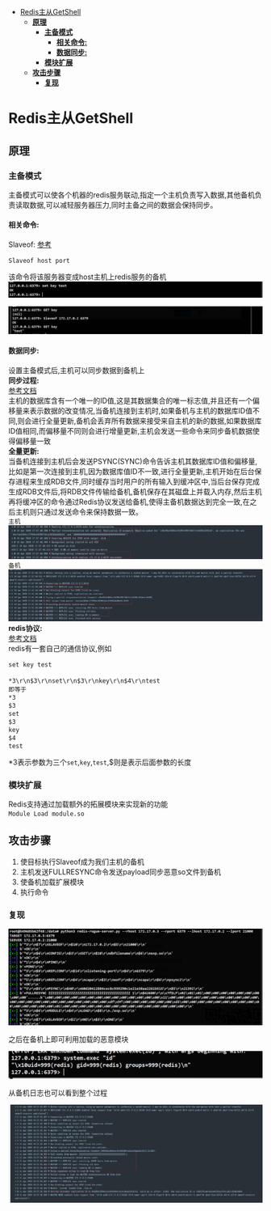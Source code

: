 - [Redis主从GetShell](#redis主从getshell)
  - [**原理**](#原理)
    - [**主备模式**](#主备模式)
      - [**相关命令:**](#相关命令)
      - [**数据同步:**](#数据同步)
    - [**模块扩展**](#模块扩展)
  - [**攻击步骤**](#攻击步骤)
    - [**复现**](#复现)
# Redis主从GetShell
## **原理**
### **主备模式**
主备模式可以使各个机器的redis服务联动,指定一个主机负责写入数据,其他备机负责读取数据,可以减轻服务器压力,同时主备之间的数据会保持同步。  

#### **相关命令:**  
Slaveof: [参考](https://redis.io/commands/slaveof)
```
Slaveof host port
```
该命令将该服务器变成host主机上redis服务的备机  
![1](redis_2.jpg)  

![1](redis_1.jpg)

#### **数据同步:**  
设置主备模式后,主机可以同步数据到备机上  
**同步过程:**  
[参考文档](https://redis.io/topics/replication)   
主机的数据库含有一个唯一的ID值,这是其数据集合的唯一标志值,并且还有一个偏移量来表示数据的改变情况,当备机连接到主机时,如果备机与主机的数据库ID值不同,则会进行全量更新,备机会丢弃所有数据来接受来自主机的新的数据,如果数据库ID值相同,而偏移量不同则会进行增量更新,主机会发送一些命令来同步备机数据使得偏移量一致  
**全量更新:**  
当备机连接到主机后会发送PSYNC(SYNC)命令告诉主机其数据库ID值和偏移量,比如是第一次连接到主机,因为数据库值ID不一致,进行全量更新,主机开始在后台保存进程来生成RDB文件,同时缓存当时用户的所有输入到缓冲区中,当后台保存完成生成RDB文件后,将RDB文件传输给备机,备机保存在其磁盘上并载入内存,然后主机再将缓冲区的命令通过Redis协议发送给备机,使得主备机数据达到完全一致,在之后主机则只通过发送命令来保持数据一致。  
`主机`
![1](redis_3.jpg)
`备机`
![1](redis_4.jpg)
**redis协议:**  
[参考文档](https://redis.io/topics/protocol)  
redis有一套自己的通信协议,例如
```
set key test

*3\r\n$3\r\nset\r\n$3\r\nkey\r\n$4\r\ntest
即等于
*3
$3
set
$3
key
$4
test
```
*3表示参数为三个`set`,`key`,`test`,$则是表示后面参数的长度
### **模块扩展**
Redis支持通过加载额外的拓展模块来实现新的功能  
`Module Load module.so`
## **攻击步骤**
1. 使目标执行Slaveof成为我们主机的备机
2. 主机发送FULLRESYNC命令发送payload同步恶意so文件到备机
3. 使备机加载扩展模块
4. 执行命令
### **复现**
![1](redis_5.jpg)

之后在备机上即可利用加载的恶意模块  

![1](redis_6.jpg)

从备机日志也可以看到整个过程  

![1](redis_7.jpg)
